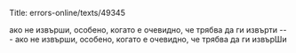 Title: errors-online/texts/49345

ако не извърши, особено, когато е очевидно, че трябва да ги извърти --- ако не извърши, особено, когато е очевидно, че трябва да ги извърШи
